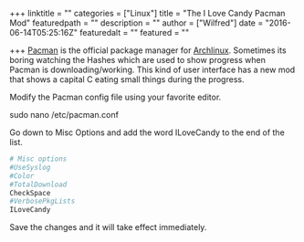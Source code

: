 +++
linktitle = ""
categories = ["Linux"]
title = "The I Love Candy Pacman Mod"
featuredpath = ""
description = ""
author = ["Wilfred"]
date = "2016-06-14T05:25:16Z"
featuredalt = ""
featured = ""

+++
[Pacman](https://wiki.archlinux.org/index.php/pacman) is the official package manager for [Archlinux](https://www.archlinux.org/). Sometimes its boring watching the Hashes which are used to show progress when Pacman is downloading/working. This kind of user interface has a new mod that shows a capital C eating small things during the progress.

Modify the Pacman config file using your favorite editor.

sudo nano /etc/pacman.conf

Go down to Misc Options and add the word ILoveCandy to the end of the list.

```python
# Misc options
#UseSyslog
#Color
#TotalDownload
CheckSpace
#VerbosePkgLists
ILoveCandy
```
Save the changes and it will take effect immediately.
